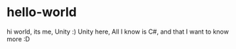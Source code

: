 # hello-world
hi world, its me, Unity :) 
Unity here, All I know is C#, and that I want to know more :D 
